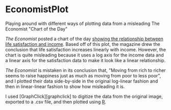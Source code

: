EconomistPlot
=============

Playing around with different ways of plotting data from a misleading The Economist "Chart of the Day"

*The Economist* posted a chart of the day [showing the relationship between life satisfaction and income][chartoftheday]. Based off of this plot, the magazine drew the conclusion that life satisfaction increases linearly with income. However, the chart is quite misleading because it uses a log axis for the income data and a linear axis for the satisfaction data to make it look like a linear relationship.

*The Economist* is mistaken in its conclusion that, "Moving from rich to richer seems to raise happiness just as much as moving from poor to less poor", and I plotted their data side-by-side in the original log-linear fashion and then in linear-linear fashion to show how misleading it is.

I used [GraphClick][graphclick] to digitize the data from the original image, exported to a .csv file, and then plotted using [R][rlanguage].



[chartoftheday]: http://www.economist.com/blogs/graphicdetail/2013/05/daily-chart-0?fsrc=scn/fb/wl/dc/moneybuyhappiness
[graphiclick]: http://www.arizona-software.ch/graphclick/
[rlanguage]: http://www.r-project.org
